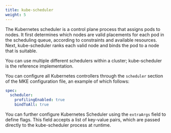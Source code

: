 ```yaml
---
title: kube-scheduler
weight: 5
---
```


The Kubernetes scheduler is a control plane process that assigns pods to nodes.
It first determines which nodes are valid placements for each pod in the
scheduling queue, according to constraints and available resources. Next,
kube-scheduler ranks each valid node and binds the pod to a node that is
suitable.

You can use multiple different schedulers within a cluster; kube-scheduler is
the reference implementation.

You can configure all Kubernetes controllers through the `scheduler` section of
the MKE configuration file, an example of which follows:

```yaml
spec:
  scheduler:
    profilingEnabled: true
    bindToAll: true
```

You can further configure Kubernetes Scheduler using the `extraArgs` field to
define flags. This field accepts a list of key-value pairs, which are passed
directly to the kube-scheduler process at runtime.